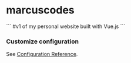 # marcuscodes
´´´
#v1 of my personal website built with Vue.js
´´´

### Customize configuration
See [Configuration Reference](https://cli.vuejs.org/config/).
